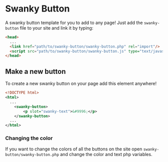 # Swanky Button
A swanky button template for you to add to any page! Just add the `swanky-button` file to your site and link it by typing:
```html
<head>
  ...
  <link href="path/to/swanky-button/swanky-button.php" rel="import"/>
  <script src="path/to/swanky-button/swanky-button.js" type="text/javascript"></script>
</head>
```
## Make a new button
To create a new swanky button on your page add this element anywhere!
```xml
<!DOCTYPE html>
<html>
  ...
    <swanky-button>
        <p slot="swanky-text">&#9996;</p>
    </swanky-button>
  ...
</html>
```
### Changing the color
If you want to change the colors of all the buttons on the site open `swanky-button/swanky-button.php` and change the color and text php variables.
